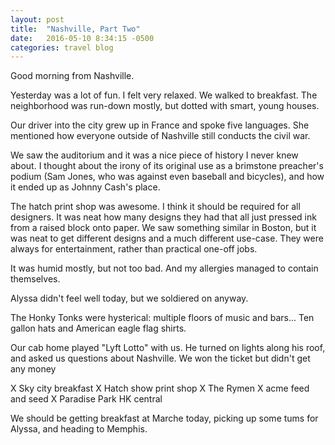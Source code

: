 ```yaml
---
layout: post
title:  "Nashville, Part Two"
date:   2016-05-10 8:34:15 -0500
categories: travel blog
---
```


Good morning from Nashville.

Yesterday was a lot of fun. I felt very relaxed. We walked to breakfast. The neighborhood was run-down mostly, but dotted with smart, young houses.

Our driver into the city grew up in France and spoke five languages. She mentioned how everyone outside of Nashville still conducts the civil war.

We saw the auditorium and it was a nice piece of history I never knew about. I thought about the irony of its original use as a brimstone preacher's podium (Sam Jones, who was against even baseball and bicycles), and how it ended up as Johnny Cash's place.

The hatch print shop was awesome. I think it should be required for all designers. It was neat how many designs they had that all just pressed ink from a raised block onto paper. We saw something similar in Boston, but it was neat to get different designs and a much different use-case. They were always for entertainment, rather than practical one-off jobs.

It was humid mostly, but not too bad. And my allergies managed to contain themselves.

Alyssa didn't feel well today, but we soldiered on anyway.

The Honky Tonks were hysterical: multiple floors of music and bars... Ten gallon hats and American eagle flag shirts.

Our cab home played "Lyft Lotto" with us. He turned on lights along his roof, and asked us questions about Nashville. We won the ticket but didn't get any money

X Sky city breakfast
X Hatch show print shop
X The Rymen
X acme feed and seed
X Paradise Park HK central

We should be getting breakfast at Marche today, picking up some tums for Alyssa, and heading to Memphis.
